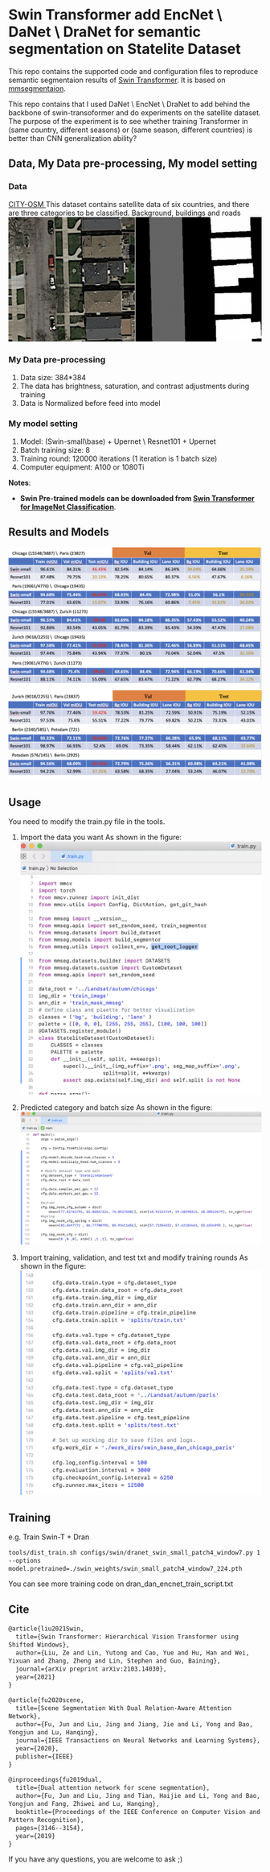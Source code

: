 # Swin Transformer add EncNet \ DaNet \ DraNet for semantic segmentation on Statelite Dataset

This repo contains the supported code and configuration files to reproduce semantic segmentaion results of [Swin Transformer](https://arxiv.org/pdf/2103.14030.pdf). It is based on [mmsegmentaion](https://github.com/open-mmlab/mmsegmentation/tree/v0.11.0).

This repo contains that I used DaNet \ EncNet \ DraNet to add behind the backbone of swin-transoformer and do experiments on the satellite dataset.
The purpose of the experiment is to see whether training Transformer in (same country, different seasons) or (same season, different countries) is better than CNN generalization ability?



## Data, My Data pre-processing, My model setting

### Data

 [CITY-OSM ](https://zenodo.org/record/1154821#.YVFomtMzYUr) 
 This dataset contains satellite data of six countries, and there are three categories to be classified. Background, buildings and roads
 ![data_gt](./image/data_gt.png)
 
 ### My Data pre-processing
 
 1. Data size: 384*384
 2. The data has brightness, saturation, and contrast adjustments during training
 3. Data is Normalized before feed into model

 ### My model setting

1. Model: (Swin-small\base) + Upernet \ Resnet101 + Upernet
2. Batch training size: 8
3. Training round: 120000 iterations (1 iteration is 1 batch size)
4. Computer equipment: A100 or 1080Ti

**Notes**: 

- **Swin Pre-trained models can be downloaded from [Swin Transformer for ImageNet Classification](https://github.com/microsoft/Swin-Transformer)**.

## Results and Models

![exp_result_1](./image/exp_result_1.png)
![exp_result_2](./image/exp_result_2.png)

## Usage
You need to modify the train.py file in the tools. 
1. Import the data you want
As shown in the figure:
![Import_the_data](./image/Import_the_data.png)

2. Predicted category and batch size
As shown in the figure:
![Predicted_category_and_batch_size.png](./image/Predicted_category_and_batch_size.png)

2. Import training, validation, and test txt and modify training rounds
As shown in the figure:
![modify_training_rounds](./image/modify_training_rounds.png)

## Training
e.g. 
Train Swin-T + Dran
```
tools/dist_train.sh configs/swin/dranet_swin_small_patch4_window7.py 1 --options  model.pretrained=./swin_weights/swin_small_patch4_window7_224.pth
```

You can see more training code on dran_dan_encnet_train_script.txt



## Cite
```
@article{liu2021Swin,
  title={Swin Transformer: Hierarchical Vision Transformer using Shifted Windows},
  author={Liu, Ze and Lin, Yutong and Cao, Yue and Hu, Han and Wei, Yixuan and Zhang, Zheng and Lin, Stephen and Guo, Baining},
  journal={arXiv preprint arXiv:2103.14030},
  year={2021}
}
```

```
@article{fu2020scene,
  title={Scene Segmentation With Dual Relation-Aware Attention Network},
  author={Fu, Jun and Liu, Jing and Jiang, Jie and Li, Yong and Bao, Yongjun and Lu, Hanqing},
  journal={IEEE Transactions on Neural Networks and Learning Systems},
  year={2020},
  publisher={IEEE}
}
```

```
@inproceedings{fu2019dual,
  title={Dual attention network for scene segmentation},
  author={Fu, Jun and Liu, Jing and Tian, Haijie and Li, Yong and Bao, Yongjun and Fang, Zhiwei and Lu, Hanqing},
  booktitle={Proceedings of the IEEE Conference on Computer Vision and Pattern Recognition},
  pages={3146--3154},
  year={2019}
}
```


If you have any questions, you are welcome to ask ;)




